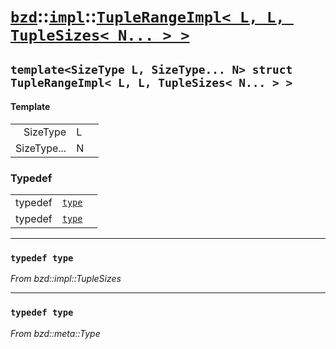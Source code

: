 # [`bzd`](../../../index.md)::[`impl`](../../index.md)::[`TupleRangeImpl< L, L, TupleSizes< N... > >`](../index.md)

## `template<SizeType L, SizeType... N> struct TupleRangeImpl< L, L, TupleSizes< N... > >`

#### Template
||||
|---:|:---|:---|
|SizeType|L||
|SizeType...|N||
### Typedef
||||
|---:|:---|:---|
|typedef|[`type`](./index.md)||
|typedef|[`type`](./index.md)||
------
### `typedef type`
*From bzd::impl::TupleSizes*


------
### `typedef type`
*From bzd::meta::Type*


